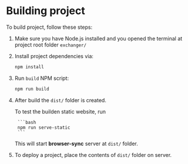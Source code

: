 # Building project

To build project, follow these steps:

1. Make sure you have Node.js installed and you opened the terminal at project root folder `exchanger/`

2. Install project dependencies via:

    ```bash
    npm install
    ```

3. Run `build` NPM script:

    ```bash
    npm run build
    ```

4. After build the `dist/` folder is created.

    To test the builden static website, run

        ```bash
        npm run serve-static
        ```

    This will start **browser-sync** server at `dist/` folder.

5. To deploy a project, place the contents of `dist/` folder on server.
